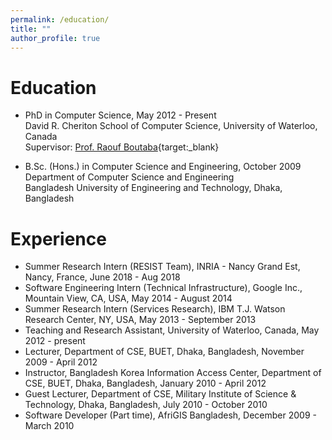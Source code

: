 ```yaml
---
permalink: /education/
title: ""
author_profile: true
---
```

# Education
- PhD in Computer Science, May 2012 - Present<br/>
David R. Cheriton School of Computer Science, University of Waterloo, Canada</br>
Supervisor: [Prof. Raouf Boutaba](https://rboutaba.cs.uwaterloo.ca){target:_blank}

- B.Sc. (Hons.) in Computer Science and Engineering, October 2009</br>
Department of Computer Science and Engineering</br> 
Bangladesh University of Engineering and Technology, Dhaka, Bangladesh

# Experience
- Summer Research Intern (RESIST Team), INRIA - Nancy Grand Est, Nancy, France, June 2018 - Aug 2018
- Software Engineering Intern (Technical Infrastructure), Google Inc., Mountain View, CA, USA, May 2014 - August 2014
- Summer Research Intern (Services Research), IBM T.J. Watson Research Center, NY, USA, May 2013 - September 2013
- Teaching and Research Assistant, University of Waterloo, Canada, May 2012 - present
- Lecturer, Department of CSE, BUET, Dhaka, Bangladesh, November 2009 - April 2012
- Instructor, Bangladesh Korea Information Access Center, Department of CSE, BUET, Dhaka, Bangladesh, January 2010 - April 2012
- Guest Lecturer, Department of CSE, Military Institute of Science & Technology, Dhaka, Bangladesh, July 2010 - October 2010
- Software Developer (Part time), AfriGIS Bangladesh, December 2009 - March 2010
